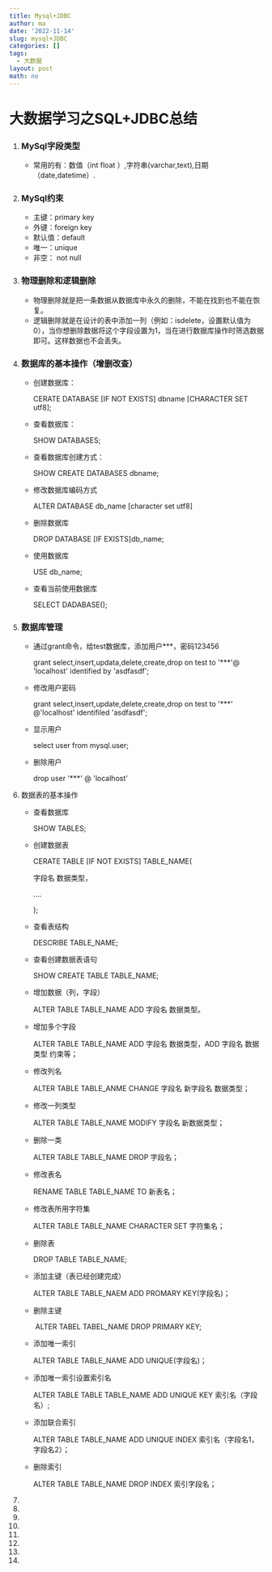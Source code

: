 ```yaml
---
title: Mysql+JDBC
author: ma
date: '2022-11-14'
slug: mysql+JDBC
categories: []
tags:
  - 大数据
layout: post
math: no
---
```


#                      大数据学习之SQL+JDBC总结

1. ### MySql字段类型

   - 常用的有：数值（int float ）,字符串(varchar,text),日期（date,datetime）.

2. ### MySql约束

   - 主键：primary  key
   - 外键：foreign key
   - 默认值：default
   - 唯一：unique
   - 非空： not null

3. ### 物理删除和逻辑删除

   - 物理删除就是把一条数据从数据库中永久的删除，不能在找到也不能在恢复。
   - 逻辑删除就是在设计的表中添加一列（例如：isdelete，设置默认值为0），当你想删除数据将这个字段设置为1，当在进行数据库操作时筛选数据即可。这样数据也不会丢失。

4. ### 数据库的基本操作（增删改查）

   - 创建数据库：

     CERATE DATABASE [IF NOT EXISTS]  dbname [CHARACTER SET utf8];

   - 查看数据库：

     SHOW DATABASES;

   - 查看数据库创建方式：

     SHOW CREATE DATABASES dbname;

   - 修改数据库编码方式

     ALTER DATABASE db_name [character set utf8]

   - 删除数据库

     DROP DATABASE [IF EXISTS]db_name;

   - 使用数据库

     USE db_name;

   - 查看当前使用数据库

     SELECT DADABASE();

5. ### 数据库管理

   - 通过grant命令，给test数据库，添加用户***，密码123456

     grant select,insert,updata,delete,create,drop on test to '***'@ 'localhost' identified by 'asdfasdf';

   - 修改用户密码

     grant select,insert,update,delete,create,drop on test to '***' @'localhost' identifiled 'asdfasdf';

   - 显示用户

     select user from mysql.user;

   - 删除用户

     drop user '***' @ 'localhost'

   

6. 数据表的基本操作

   - 查看数据库

     SHOW TABLES;

   - 创建数据表

     CERATE TABLE [IF NOT EXISTS] TABLE_NAME(

     字段名 数据类型，

     ....

     );

   - 查看表结构

     DESCRIBE TABLE_NAME;

   - 查看创建数据表语句

     SHOW CREATE TABLE TABLE_NAME;

   - 增加数据（列，字段）

     ALTER TABLE TABLE_NAME ADD 字段名 数据类型。

   - 增加多个字段

     ALTER TABLE TABLE_NAME ADD 字段名 数据类型，ADD 字段名 数据类型 约束等；

   - 修改列名

     ALTER TABLE TABLE_ANME CHANGE 字段名 新字段名 数据类型；

   - 修改一列类型

     ALTER TABLE TABLE_NAME MODIFY 字段名 新数据类型；

   - 删除一类

     ALTER TABLE TABLE_NAME DROP 字段名；

   - 修改表名

     RENAME TABLE TABLE_NAME TO 新表名；

   - 修改表所用字符集

     ALTER TABLE TABLE_NAME CHARACTER SET 字符集名；

   - 删除表

     DROP TABLE TABLE_NAME;

   - 添加主键（表已经创建完成）

     ALTER TABLE TABLE_NAEM ADD PROMARY KEY(字段名)；

   - 删除主键

     ​	ALTER TABEL TABEL_NAME DROP PRIMARY KEY;

   - 添加唯一索引

     ALTER TABLE TABLE_NAME ADD UNIQUE(字段名)；

   - 添加唯一索引设置索引名

     ALTER TABLE TABLE TABLE_NAME ADD UNIQUE KEY 索引名（字段名）;

   - 添加联合索引

     ALTER TABLE TABLE_NAME ADD UNIQUE INDEX 索引名（字段名1，字段名2）；

   - 删除索引

     ALTER TABLE TABLE_NAME DROP INDEX 索引字段名；

     

     

     

7. 

8. 

9. 

10. 

11. 

12. 

13. 

14. 

    

    

    

    

    

    

    

    

    

    

    

    

    

    

    

    

    

    

    

    

    

    